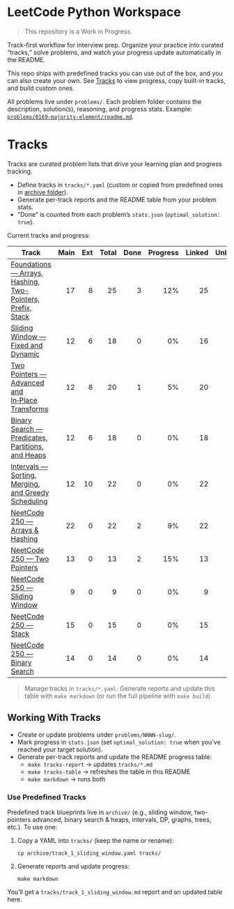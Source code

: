 # LeetCode Python Workspace

> This repository is a Work in Progress.

Track-first workflow for interview prep. Organize your practice into curated “tracks,” solve problems, and watch your progress update automatically in the README.

This repo ships with predefined tracks you can use out of the box, and you can also create your own. See [Tracks](#tracks) to view progress, copy built-in tracks, and build custom ones.

All problems live under `problems/`. Each problem folder contains the description, solution(s), reasoning, and progress stats. Example: [`problems/0169-majority-element/readme.md`](/problems/0169-majority-element/readme.md).

# Tracks

Tracks are curated problem lists that drive your learning plan and progress tracking.

- Define tracks in `tracks/*.yaml` (custom or copied from predefined ones in [archive folder](/archive/)).
- Generate per-track reports and the README table from your problem stats.
- “Done” is counted from each problem’s `stats.json` (`optimal_solution: true`).

Current tracks and progress:

<!-- BEGIN_TRACKS_TABLE -->
| Track | Main | Ext | Total | Done | Progress | Linked | Unlinked |
|---|---:|---:|---:|---:|---:|---:|---:|
| [Foundations — Arrays, Hashing, Two-Pointers, Prefix, Stack](tracks/track_0_foundations.md) | 17 | 8 | 25 | 3 | 12%                 | 25 | 0 |
| [Sliding Window — Fixed and Dynamic](tracks/track_1_sliding_window.md) | 12 | 6 | 18 | 0 | 0%                 | 16 | 2 |
| [Two Pointers — Advanced and In‑Place Transforms](tracks/track_2_two_pointers_advanced.md) | 12 | 8 | 20 | 1 | 5%                 | 20 | 0 |
| [Binary Search — Predicates, Partitions, and Heaps](tracks/track_3_binary_search_heaps.md) | 12 | 6 | 18 | 0 | 0%                 | 18 | 0 |
| [Intervals — Sorting, Merging, and Greedy Scheduling](tracks/track_4_intervals.md) | 12 | 10 | 22 | 0 | 0%                 | 22 | 0 |
| [NeetCode 250 — Arrays & Hashing](tracks/track_neetcode_0_arrays_hashing.md) | 22 | 0 | 22 | 2 | 9%                 | 22 | 0 |
| [NeetCode 250 — Two Pointers](tracks/track_neetcode_1_two_pointers.md) | 13 | 0 | 13 | 2 | 15%                 | 13 | 0 |
| [NeetCode 250 — Sliding Window](tracks/track_neetcode_2_sliding_window.md) | 9 | 0 | 9 | 0 | 0%                 | 9 | 0 |
| [NeetCode 250 — Stack](tracks/track_neetcode_3_stack.md) | 15 | 0 | 15 | 0 | 0%                 | 15 | 0 |
| [NeetCode 250 — Binary Search](tracks/track_neetcode_4_binary_search.md) | 14 | 0 | 14 | 0 | 0%                 | 14 | 0 |
<!-- END_TRACKS_TABLE -->

> Manage tracks in `tracks/*.yaml`. Generate reports and update this table with `make markdown` (or run the full pipeline with `make build`).

## Working With Tracks

- Create or update problems under `problems/NNNN-slug/`.
- Mark progress in `stats.json` (set `optimal_solution: true` when you’ve reached your target solution).
- Generate per-track reports and update the README progress table:
  - `make tracks-report` → updates `tracks/*.md`
  - `make tracks-table` → refreshes the table in this README
  - `make markdown` → runs both

### Use Predefined Tracks

Predefined track blueprints live in `archive/` (e.g., sliding window, two-pointers advanced, binary search & heaps, intervals, DP, graphs, trees, etc.). To use one:

1. Copy a YAML into `tracks/` (keep the name or rename):

   `cp archive/track_1_sliding_window.yaml tracks/`

1. Generate reports and update progress:

   `make markdown`

You’ll get a `tracks/track_1_sliding_window.md` report and an updated table here.
